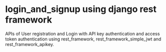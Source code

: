 # login_and_signup using django rest framework

APIs of User registration and Login with API key authentication and access token authentication 
using rest_framework, rest_framework_simple_jwt and rest_framework_apikey.
